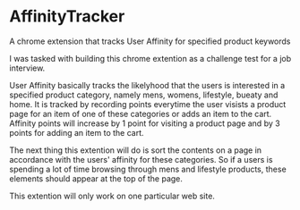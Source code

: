 # AffinityTracker

A chrome extension that tracks User Affinity for specified product keywords

I was tasked with building this chrome extention as a challenge test for a job interview.

User Affinity basically tracks the likelyhood that the users is interested in a specified product category, namely mens, womens, lifestyle, bueaty and home. It is tracked by recording points everytime the user visists a product page for an item of one of these categories or adds an item to the cart. Affinity points will increase by 1 point for visiting a product page and by 3 points for adding an item to the cart.

The next thing this extention will do is sort the contents on a page in accordance with the users' affinity for these categories. So if a users is spending a lot of time browsing through mens and lifestyle products, these elements should appear at the top of the page.

This extention will only work on one particular web site.
